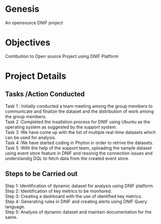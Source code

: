 # Genesis
An opensource DNIF project

# Objectives
Contibution to Open source Project using DNIF Platform

# Project Details 

## Tasks /Action Conducted
Task 1 : Initially conducted a team  meeting among the group members to communicate and finalize the dataset and the distribution of work among the group members.</br>
Task 2 :Completed the insallation process for DNIF using Ubuntu as the operating system as suggested by the support system.</br>
Task 3 :We have come up with the list of multiple real-time datasets which can  be used for analysis.</br>
Task 4 :We have started coding in Phyton in order to retrive the datasets.</br>
Task 5 :With the help of the support team, uploading the sample dataset using event store feature in DNIF and resolvig the connection issues and understandig DQL to fetch data from the created event store.</br>

## Steps to be Carried out
 Step 1: Identification of dynamic dataset for analysis using DNIF platform. </br>
 Step 2: Identification of key metrics to be monitored.</br>
 Step 3: Creating a dashboard with the use of identified key metrics.</br>
 Step 4: Generating rules in DNIF and creating alerts using DNIF Query language.</br>
 Step 5: Analysis of dynamic dataset and maintain documentation for the same.</br>

